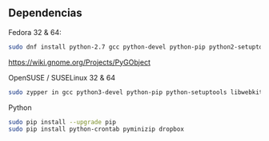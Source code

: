 ## Dependencias

Fedora 32 & 64:
```sh
sudo dnf install python-2.7 gcc python-devel python-pip python2-setuptools pygobject3-devel
```
https://wiki.gnome.org/Projects/PyGObject

OpenSUSE / SUSELinux 32 & 64
```sh
sudo zypper in gcc python3-devel python-pip python-setuptools libwebkitgtk3-devel
```

Python
```sh
sudo pip install --upgrade pip
sudo pip install python-crontab pyminizip dropbox
```
